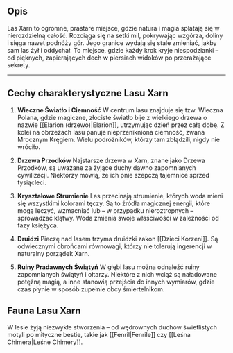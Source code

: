 ## Opis

Las Xarn to ogromne, prastare miejsce, gdzie natura i magia splatają się w nierozdzielną całość. Rozciąga się na setki mil, pokrywając wzgórza, doliny i sięga nawet podnóży gór. Jego granice wydają się stale zmieniać, jakby sam las żył i oddychał. To miejsce, gdzie każdy krok kryje niespodzianki – od pięknych, zapierających dech w piersiach widoków po przerażające sekrety.
- - -
## **Cechy charakterystyczne Lasu Xarn**

1. **Wieczne Światło i Ciemność**
    W centrum lasu znajduje się tzw. Wieczna Polana, gdzie magiczne, złociste światło bije z wielkiego drzewa o nazwie [[Elarion (drzewo)|Elarion]], utrzymując dzień przez całą dobę. Z kolei na obrzeżach lasu panuje nieprzenikniona ciemność, zwana Mrocznym Kręgiem. Wielu podróżników, którzy tam zbłądzili, nigdy nie wróciło.
    
2. **Drzewa Przodków**
    Najstarsze drzewa w Xarn, znane jako Drzewa Przodków, są uważane za żyjące duchy dawno zapomnianych cywilizacji. Niektórzy mówią, że ich pnie szepczą tajemnice sprzed tysiącleci.
    
3. **Kryształowe Strumienie**
    Las przecinają strumienie, których woda mieni się wszystkimi kolorami tęczy. Są to źródła magicznej energii, które mogą leczyć, wzmacniać lub – w przypadku nieroztropnych – sprowadzać klątwy. Woda zmienia swoje właściwości w zależności od fazy księżyca.
    
4. **Druidzi**
	 Pieczę nad lasem trzyma druidzki zakon [[Dzieci Korzeni]]. Są odwiecznymi obrońcami równowagi, którzy nie tolerują ingerencji w naturalny porządek Xarn.
	 
1. **Ruiny Pradawnych Świątyń** 
    W głębi lasu można odnaleźć ruiny zapomnianych świątyń i ołtarzy. Niektóre z nich wciąż są naładowane potężną magią, a inne stanowią przejścia do innych wymiarów, gdzie czas płynie w sposób zupełnie obcy śmiertelnikom.

## **Fauna Lasu Xarn**
W lesie żyją niezwykłe stworzenia – od wędrownych duchów świetlistych motyli po mityczne bestie, takie jak [[Fenril|Fenrile]] czy [[Leśna Chimera|Leśne Chimery]].